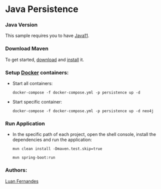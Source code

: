 # Java Persistence


### Java Version
This sample requires you to have
[Java11][Java11].

### Download Maven
To get started, [download][maven-download] and [install][maven-install] it.

### Setup [Docker][docker] containers:

* Start all containers:

    ```shell
    docker-compose -f docker-compose.yml -p persistence up -d
    ```
* Start specific container:

   ```shell
   docker-compose -f docker-compose.yml -p persistence up -d neo4j
   ```
### Run Application

* In the specific path of each project, open the shell console, install the dependencies and run the application:

    ```shell
    mvn clean install -Dmaven.test.skip=true
    ```
    ```shell
    mvn spring-boot:run
    ```

### Authors:

[Luan Fernandes](https://github.com/souluanf) 


[maven]: https://maven.apache.org
[maven-download]: https://maven.apache.org/download.cgi
[maven-install]: https://maven.apache.org/install.html
[Java11]: https://docs.oracle.com/en/java/javase/11/install/overview-jdk-installation.html
[docker]: https://www.docker.com/get-started